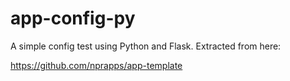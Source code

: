 app-config-py
===============

A simple config test using Python and Flask. Extracted from here:

https://github.com/nprapps/app-template